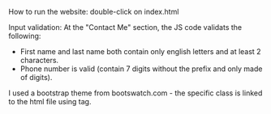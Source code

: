 How to run the website: double-click on index.html

Input validation: At the "Contact Me" section, the JS code validats the following:
- First name and last name both contain only english letters and at least 2 characters.
- Phone number is valid (contain 7 digits without the prefix and only made of digits).

I used a bootstrap theme from bootswatch.com - the specific class is linked to the html file using <link> tag.

